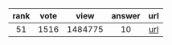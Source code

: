 
| rank | vote | view | answer | url |
|:-:|:-:|:-:|:-:|:-:|
|51|1516|1484775|10| [url](http://stackoverflow.com/questions/6996603/delete-a-file-or-folder) |

